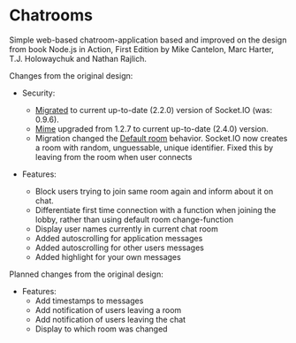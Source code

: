 [migrating_socketio]:https://socket.io/docs/migrating-from-0-9/
[mime]:https://www.npmjs.com/package/mime
[defaultroom_socketio]:https://socket.io/docs/rooms-and-namespaces/#Default-room

# Chatrooms
Simple web-based chatroom-application based and improved on the design from book Node.js in Action, First Edition by Mike Cantelon, Marc Harter, T.J. Holowaychuk and Nathan Rajlich.

Changes from the original design:
* Security:
    * [Migrated][migrating_socketio] to current up-to-date (2.2.0) version of Socket.IO (was: 0.9.6).
    * [Mime][mime] upgraded from 1.2.7 to current up-to-date (2.4.0) version.
    * Migration changed the [Default room][defaultroom_socketio] behavior. Socket.IO now creates a room with random, unguessable, unique identifier. Fixed this by leaving from the room when user connects

* Features:
    * Block users trying to join same room again and inform about it on chat.
    * Differentiate first time connection with a function when joining the lobby, rather than using default room change-function
    * Display user names currently in current chat room
    * Added autoscrolling for application messages
    * Added autoscrolling for other users messages
    * Added highlight for your own messages


Planned changes from the original design:
* Features:
    * Add timestamps to messages
    * Add notification of users leaving a room
    * Add notification of users leaving the chat
    * Display to which room was changed

